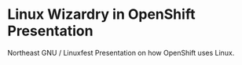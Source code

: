 Linux Wizardry in OpenShift Presentation
========================================

Northeast GNU / Linuxfest Presentation on how OpenShift uses Linux.
